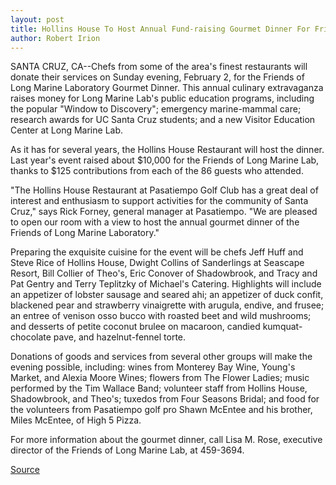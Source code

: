 ```yaml
---
layout: post
title: Hollins House To Host Annual Fund-raising Gourmet Dinner For Friends Of Long Marine Lab
author: Robert Irion
---
```


SANTA CRUZ, CA--Chefs from some of the area's finest restaurants  will donate their services on Sunday evening, February 2, for the  Friends of Long Marine Laboratory Gourmet Dinner. This annual  culinary extravaganza raises money for Long Marine Lab's public  education programs, including the popular "Window to Discovery";  emergency marine-mammal care; research awards for UC Santa Cruz  students; and a new Visitor Education Center at Long Marine Lab.

As it has for several years, the Hollins House Restaurant will  host the dinner. Last year's event raised about $10,000 for the  Friends of Long Marine Lab, thanks to $125 contributions from each  of the 86 guests who attended.

"The Hollins House Restaurant at Pasatiempo Golf Club has a  great deal of interest and enthusiasm to support activities for the  community of Santa Cruz," says Rick Forney, general manager at  Pasatiempo. "We are pleased to open our room with a view to host  the annual gourmet dinner of the Friends of Long Marine Laboratory."

Preparing the exquisite cuisine for the event will be chefs Jeff  Huff and Steve Rice of Hollins House, Dwight Collins of Sanderlings  at Seascape Resort, Bill Collier of Theo's, Eric Conover of  Shadowbrook, and Tracy and Pat Gentry and Terry Teplitzky of  Michael's Catering. Highlights will include an appetizer of lobster  sausage and seared ahi; an appetizer of duck confit, blackened pear  and strawberry vinaigrette with arugula, endive, and frusee; an  entree of venison osso bucco with roasted beet and wild mushrooms;  and desserts of petite coconut brulee on macaroon, candied kumquat- chocolate pave, and hazelnut-fennel torte.

Donations of goods and services from several other groups will  make the evening possible, including: wines from Monterey Bay Wine,  Young's Market, and Alexia Moore Wines; flowers from The Flower  Ladies; music performed by the Tim Wallace Band; volunteer staff  from Hollins House, Shadowbrook, and Theo's; tuxedos from Four  Seasons Bridal; and food for the volunteers from Pasatiempo golf pro  Shawn McEntee and his brother, Miles McEntee, of High 5 Pizza.

For more information about the gourmet dinner, call Lisa M. Rose, executive director of the Friends of Long Marine Lab, at 459-3694.

[Source](http://www1.ucsc.edu/news_events/press_releases/archive/96-97/01-97/012497-Hollins_House_hosts.html "Permalink to 012497-Hollins_House_hosts")